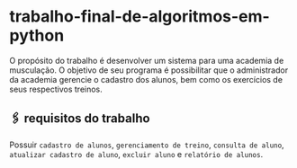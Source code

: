 # trabalho-final-de-algoritmos-em-python
O propósito do trabalho é desenvolver um sistema para uma academia de musculação. O objetivo de seu programa é possibilitar que o administrador da academia gerencie o cadastro dos alunos, bem como os exercícios de seus respectivos treinos.
## 🖇 requisitos do trabalho
Possuir `cadastro de alunos`, `gerenciamento de treino`, `consulta de aluno`, `atualizar cadastro de aluno`, `excluir aluno` e `relatório de alunos`.

